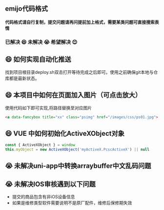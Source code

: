 <!--
 * @Desc: ---   ----
 * @Date: 2019-12-23 10:25:25
 * @LastEditors  : 王
 * @LastEditTime : 2019-12-23 12:20:48
 -->
##  emijo代码格式
#### 代码格式请自行复制，提交问题请再问提前加上格式，需要某类问题可直接搜索表情
### 已解决 :smile:  未解决 :sob:  希望解决 :blush:

## :smile: 如何实现自动化推送
找到项目根目录deploy.sh双击打开等待完成之后即可。使用之前确保git本地与仓库都是最新状态。
## :smile: 本项目中如何在页面加入图片（可点击放大）
使用代码如下即可实现,将路径替换至对应图片
``` html
<a data-fancybox title="xx" class="psimg" href="/images/css/ps01.jpg">![案例视图](/images/css/ps01.jpg)</a>
```
## :smile: VUE 中如何初始化ActiveXObject对象
``` js
const { ActiveXObject } = window
this.myObject = new ActiveXObject('myActiveX.PcscActiveX') || null
````

## :sob: 未解决uni-app中转换arraybuffer中文乱码问题

## :sob: 未解决IOS审核遇到以下问题

- 提交的商品包含有非iOS设备信息
- 如果是维修类型软件需要说明不是原厂配件，维修后保修期失效

